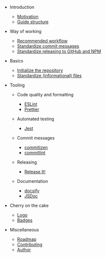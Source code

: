 - Introduction

  - [Motivation](sections/1-introduction/motivation.md)
  - [Guide structure](sections/1-introduction/guide-structure.md)

- Way of working

  - [Recommended workflow](sections/2-way-of-working/recommended-workflow.md)
  - [Standardize commit messages](sections/2-way-of-working/standardize-commit-messages.md)
  - [Standardize releasing to GitHub and NPM](sections/2-way-of-working/standardize-releasing-to-github-and-npm.md)

- Basics

  - [Initialize the repository](sections/3-basics/initialize-the-repository.md)
  - [Standardize (informational) files](sections/3-basics/standardize-informational-files.md)

- Tooling

    - Code quality and formatting
    
        - [ESLint](sections/4-tooling/eslint.md)
        - [Prettier](sections/4-tooling/prettier.md)
        
    - Automated testing
    
        - [Jest](sections/4-tooling/jest.md)
        
    - Commit messages
    
        - [commitizen](sections/4-tooling/commitizen.md)
        - [commitlint](sections/4-tooling/commitlint.md)

    - Releasing

        - [Release It!](sections/4-tooling/release-it.md)
    
    - Documentation
    
        - [docsify](sections/4-tooling/docsify.md)
        - [JSDoc](sections/4-tooling/jsdoc.md)

- Cherry on the cake

  - [Logo](sections/5-cherry-on-the-cake/logo.md)
  - [Badges](sections/5-cherry-on-the-cake/badges.md)
  
- Miscellaneous

  - [Roadmap](sections/6-misc/roadmap.md)
  - [Contributing](sections/6-misc/contributing.md)
  - [Author](sections/6-misc/author.md)
